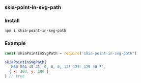 ### skia-point-in-svg-path

### Install
```bash
npm i skia-point-in-svg-path
```

### Example
```javascript
const skiaPointInSvgPath = require('skia-point-in-svg-path')

skiaPointInSvgPath(
  'M80 80A 45 45, 0, 0, 0, 125 125L 125 80 Z', 
  { x: 100, y: 100 }
) // true
```
